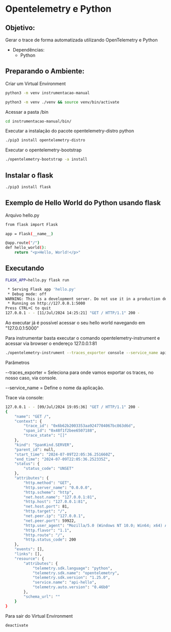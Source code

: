 # Opentelemetry e Python

## Objetivo:
Gerar o trace de forma automatizada utilizando OpenTelemetry e Python

- Dependências:
    - Python

## Preparando o Ambiente:

Criar um Virtual Environment

```bash
python3 -m venv instrumentacao-manual

python3 -m venv ./venv && source venv/bin/activate
```

Acessar a pasta /bin

```bash
cd instrumentacao-manual/bin/
```

Executar a instalação do pacote opentelemetry-distro python

```bash
./pip3 install opentelemetry-distro
```

Executar o opentelemetry-bootstrap

```bash
./opentelemetry-bootstrap -a install
```

## Instalar o flask

```bash
./pip3 install flask
```

## Exemplo de Hello World do Python usando flask

Arquivo hello.py

```bash
from flask import Flask

app = Flask(__name__)

@app.route("/")
def hello_world():
    return "<p>Hello, World!</p>"
```

## Executando

```bash
FLASK_APP=hello.py flask run

 * Serving Flask app 'hello.py'
 * Debug mode: off
WARNING: This is a development server. Do not use it in a production deployment. Use a production WSGI server instead.
 * Running on http://127.0.0.1:5000
Press CTRL+C to quit
127.0.0.1 - - [11/Jul/2024 14:25:21] "GET / HTTP/1.1" 200 -
```

Ao executar já é possível acessar o seu hello world navegando em "127.0.0.1:5000"


Para instrumentar basta executar o comando opentelemetry-instrument e acessar via browser o endereço 127.0.0.1:81

```bash
./opentelemetry-instrument --traces_exporter console --service_name api-hello ./python3 ./hello.py
```

Parâmetros

--traces_exporter = Seleciona para onde vamos exportar os traces, no nosso caso, via console.

--service_name = Define o nome da aplicação.

Trace via console:

```bash
127.0.0.1 - - [09/Jul/2024 19:05:36] "GET / HTTP/1.1" 200 -
{
    "name": "GET /",
    "context": {
        "trace_id": "0x6b62b2003353aa9247704067bc863d6d",
        "span_id": "0x48f1f2bee6507188",
        "trace_state": "[]"
    },
    "kind": "SpanKind.SERVER",
    "parent_id": null,
    "start_time": "2024-07-09T22:05:36.251660Z",
    "end_time": "2024-07-09T22:05:36.252335Z",
    "status": {
        "status_code": "UNSET"
    },
    "attributes": {
        "http.method": "GET",
        "http.server_name": "0.0.0.0",
        "http.scheme": "http",
        "net.host.name": "127.0.0.1:81",
        "http.host": "127.0.0.1:81",
        "net.host.port": 81,
        "http.target": "/",
        "net.peer.ip": "127.0.0.1",
        "net.peer.port": 59922,
        "http.user_agent": "Mozilla/5.0 (Windows NT 10.0; Win64; x64) AppleWebKit/537.36 (KHTML, like Gecko) Chrome/123.0.0.0 Safari/537.36 OPR/109.0.0.0 (Edition std-1)",
        "http.flavor": "1.1",
        "http.route": "/",
        "http.status_code": 200
    },
    "events": [],
    "links": [],
    "resource": {
        "attributes": {
            "telemetry.sdk.language": "python",
            "telemetry.sdk.name": "opentelemetry",
            "telemetry.sdk.version": "1.25.0",
            "service.name": "api-hello",
            "telemetry.auto.version": "0.46b0"
        },
        "schema_url": ""
    }
}

```

Para sair do Virtual Environment

```bash
deactivate
```